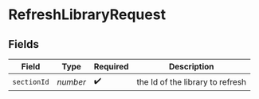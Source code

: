 # RefreshLibraryRequest


## Fields

| Field                            | Type                             | Required                         | Description                      |
| -------------------------------- | -------------------------------- | -------------------------------- | -------------------------------- |
| `sectionId`                      | *number*                         | :heavy_check_mark:               | the Id of the library to refresh |